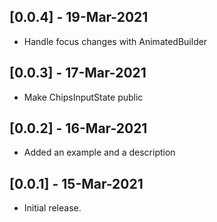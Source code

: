 ## [0.0.4] - 19-Mar-2021

* Handle focus changes with AnimatedBuilder

## [0.0.3] - 17-Mar-2021

* Make ChipsInputState public

## [0.0.2] - 16-Mar-2021

* Added an example and a description

## [0.0.1] - 15-Mar-2021

* Initial release.
